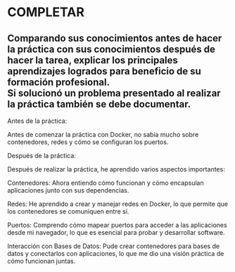 # COMPLETAR  
Comparando sus conocimientos antes de hacer la práctica con sus conocimientos después de hacer la tarea, explicar los principales aprendizajes logrados para beneficio de su formación profesional.  
Si solucionó un problema presentado al realizar la práctica también se debe documentar.
------------------------------------------
Antes de la práctica:

Antes de comenzar la práctica con Docker, no sabía mucho sobre contenedores, redes y cómo se configuran los puertos. 

Después de la práctica:

Después de realizar la práctica, he aprendido varios aspectos importantes:

Contenedores: Ahora entiendo cómo funcionan y cómo encapsulan aplicaciones junto con sus dependencias.

Redes: He aprendido a crear y manejar redes en Docker, lo que permite que los contenedores se comuniquen entre sí.

Puertos: Comprendo cómo mapear puertos para acceder a las aplicaciones desde mi navegador, lo que es esencial para probar y desarrollar software.

Interacción con Bases de Datos: Pude crear contenedores para bases de datos y conectarlos con aplicaciones, lo que me dio una visión práctica de cómo funcionan juntas.
